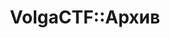 ---
title: VolgaCTF::Архив
archive_header: АРХИВ
archive_text: Список прошедних мероприятий VolgaCTF
layout: archive.pug
---